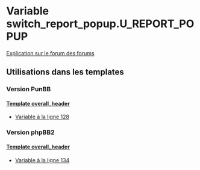 # Variable switch_report_popup.U_REPORT_POPUP
[Explication sur le forum des forums](http://forum.forumactif.com/t294113-listing-des-variables#switch_report_popup.U_REPORT_POPUP)
## Utilisations dans les templates
### Version PunBB
#### [Template overall_header](punbb/overall_header.md)
* [Variable à la ligne 128](../punbb/overall_header.tpl#L128)
### Version phpBB2
#### [Template overall_header](subsilver/overall_header.md)
* [Variable à la ligne 134](../subsilver/overall_header.tpl#L134)
